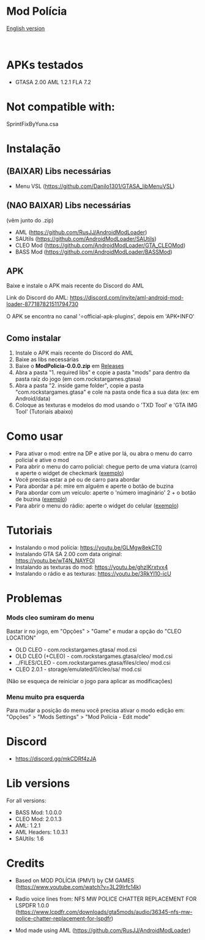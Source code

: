 # Mod Polícia

[English version](https://github.com/Danilo1301/GTASA_libModPolicia/blob/main/README_EN.md)

<br>

<h1>APKs testados</h1>

* GTASA 2.00 AML 1.2.1 FLA 7.2

<h1>Not compatible with:</h1>

SprintFixByYuna.csa

<h1>Instalação</h1>

## (BAIXAR) Libs necessárias
  * Menu VSL (https://github.com/Danilo1301/GTASA_libMenuVSL)

## (NAO BAIXAR) Libs necessárias

(vêm junto do .zip)

  * AML (https://github.com/RusJJ/AndroidModLoader)
  * SAUtils (https://github.com/AndroidModLoader/SAUtils)
  * CLEO Mod (https://github.com/AndroidModLoader/GTA_CLEOMod)
  * BASS Mod (https://github.com/AndroidModLoader/BASSMod)

## APK
Baixe e instale o APK mais recente do Discord do AML

Link do Discord do AML: https://discord.com/invite/aml-android-mod-loader-877187821511794730

O APK se encontra no canal '⭐official-apk-plugins', depois em 'APK+INFO'

## Como instalar
1. Instale o APK mais recente do Discord do AML
2. Baixe as libs necessárias
3. Baixe o **ModPolicia-0.0.0.zip** em [Releases](https://github.com/Danilo1301/GTASA_libModPolicia/releases)
4. Abra a pasta "1. required libs" e copie a pasta "mods" para dentro da pasta raíz do jogo (em com.rockstargames.gtasa)
5. Abra a pasta "2. inside game folder", copie a pasta "com.rockstargames.gtasa" e cole na pasta onde fica a sua data (ex: em Android/data)
6. Coloque as texturas e modelos do mod usando o 'TXD Tool' e 'GTA IMG Tool' (Tutoriais abaixo)

<h1>Como usar</h1>

* Para ativar o mod: entre na DP e ative por lá, ou abra o menu do carro policial e ative o mod
* Para abrir o menu do carro policial: chegue perto de uma viatura (carro) e aperte o widget de checkmark ([exemplo](https://imgur.com/gallery/car-menu-GL7uO31))
* Você precisa estar a pé ou de carro para abordar
* Para abordar a pé: mire em alguém e aperte o botão de buzina
* Para abordar com um veículo: aperte o 'número imaginário' 2 + o botão de buzina ([exemplo](https://imgur.com/gallery/2-horn-vQwZCR6))
* Para abrir o menu do rádio: aperte o widget do celular ([exemplo](https://imgur.com/gallery/radio-VwkFlcQ))

<h1>Tutoriais</h1>

* Instalando o mod polícia: https://youtu.be/GLMgw8ekCT0
* Instalando GTA SA 2.00 com data original: https://youtu.be/wT4N_NAYFOI
* Instalando as texturas do mod: https://youtu.be/ghzIKrxtvx4
* Instalando o rádio e as texturas: https://youtu.be/3RkYI10-icU

<h1>Problemas</h1>

<h3>Mods cleo sumiram do menu</h3>

Bastar ir no jogo, em "Opções" > "Game" e mudar a opção do "CLEO LOCATION"<br>

* OLD CLEO - com.rockstargames.gtasa/ mod.csi
* OLD CLEO (+CLEO) - com.rockstargames.gtasa/cleo/ mod.csi
* ../FILES/CLEO - com.rockstargames.gtasa/files/cleo/ mod.csi
* CLEO 2.0.1 - storage/emulated/0/cleo/sa/ mod.csi

(Não se esqueça de reiniciar o jogo para aplicar as modificações)

<h3>Menu muito pra esquerda</h3>

Para mudar a posição do menu você precisa ativar o modo edição em: "Opções" > "Mods Settings" > "Mod Policia - Edit mode"

<h1>Discord</h1>

* https://discord.gg/mkCDRf4zJA

<h1>Lib versions</h1>

For all versions:
* BASS Mod: 1.0.0.0
* CLEO Mod: 2.0.1.3
* AML: 1.2.1
* AML Headers: 1.0.3.1
* SAUtils: 1.6

<h1>Credits</h1>

* Based on MOD POLÍCIA (PMV1) by CM GAMES (https://www.youtube.com/watch?v=3L29Irfc14k)

* Radio voice lines from: NFS MW POLICE CHATTER REPLACEMENT FOR LSPDFR 1.0.0 (https://www.lcpdfr.com/downloads/gta5mods/audio/36345-nfs-mw-police-chatter-replacement-for-lspdfr)

* Mod made using AML (https://github.com/RusJJ/AndroidModLoader)
